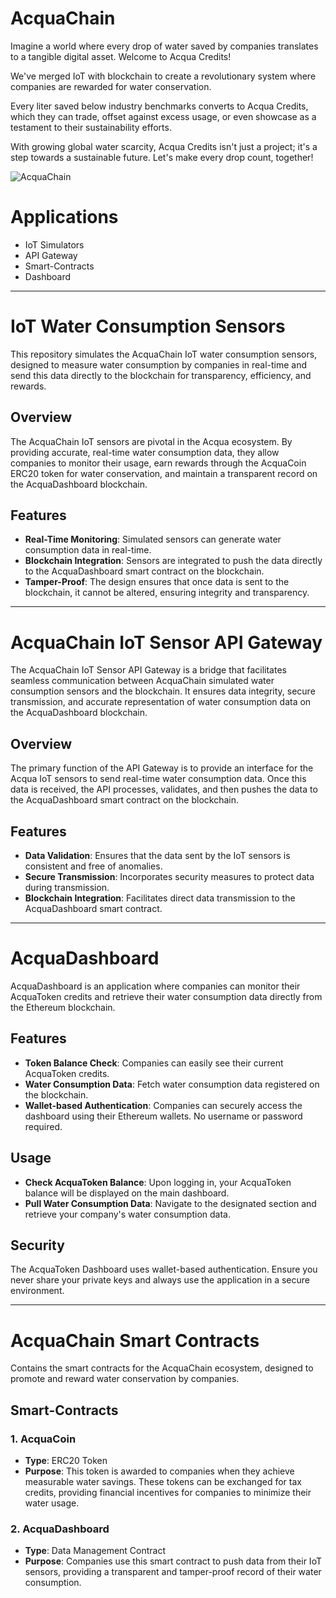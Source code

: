 # AcquaChain

Imagine a world where every drop of water saved by companies translates to a tangible digital asset. Welcome to Acqua Credits!

We've merged IoT with blockchain to create a revolutionary system where companies are rewarded for water conservation.

Every liter saved below industry benchmarks converts to Acqua Credits, which they can trade, offset against excess usage, or even showcase as a testament to their sustainability efforts.

With growing global water scarcity, Acqua Credits isn't just a project; it's a step towards a sustainable future. Let's make every drop count, together!

![AcquaChain](https://github.com/asusrid/acquaticos/assets/48621389/57d34783-78af-4526-9df6-8f5bf2742651)

[
](https://drive.google.com/file/d/1qOYJkXYR6puonu_XWNrho_BOeAjgNJb7/view?usp=sharing)

# Applications

- IoT Simulators
- API Gateway
- Smart-Contracts
- Dashboard

---

# IoT Water Consumption Sensors

This repository simulates the AcquaChain IoT water consumption sensors, designed to measure water consumption by companies in real-time and send this data directly to the blockchain for transparency, efficiency, and rewards.

## Overview

The AcquaChain IoT sensors are pivotal in the Acqua ecosystem. By providing accurate, real-time water consumption data, they allow companies to monitor their usage, earn rewards through the AcquaCoin ERC20 token for water conservation, and maintain a transparent record on the AcquaDashboard blockchain.

## Features

- **Real-Time Monitoring**: Simulated sensors can generate water consumption data in real-time.
- **Blockchain Integration**: Sensors are integrated to push the data directly to the AcquaDashboard smart contract on the blockchain.
- **Tamper-Proof**: The design ensures that once data is sent to the blockchain, it cannot be altered, ensuring integrity and transparency.

---

# AcquaChain IoT Sensor API Gateway

The AcquaChain IoT Sensor API Gateway is a bridge that facilitates seamless communication between AcquaChain simulated water consumption sensors and the blockchain. It ensures data integrity, secure transmission, and accurate representation of water consumption data on the AcquaDashboard blockchain.

## Overview

The primary function of the API Gateway is to provide an interface for the Acqua IoT sensors to send real-time water consumption data. Once this data is received, the API processes, validates, and then pushes the data to the AcquaDashboard smart contract on the blockchain.

## Features

- **Data Validation**: Ensures that the data sent by the IoT sensors is consistent and free of anomalies.
- **Secure Transmission**: Incorporates security measures to protect data during transmission.
- **Blockchain Integration**: Facilitates direct data transmission to the AcquaDashboard smart contract.

---

# AcquaDashboard

AcquaDashboard is an application where companies can monitor their AcquaToken credits and retrieve their water consumption data directly from the Ethereum blockchain.

## Features
- **Token Balance Check**: Companies can easily see their current AcquaToken credits.
- **Water Consumption Data**: Fetch water consumption data registered on the blockchain.
- **Wallet-based Authentication**: Companies can securely access the dashboard using their Ethereum wallets. No username or password required.

## Usage
- **Check AcquaToken Balance**: Upon logging in, your AcquaToken balance will be displayed on the main dashboard.
- **Pull Water Consumption Data**: Navigate to the designated section and retrieve your company's water consumption data.

## Security
The AcquaToken Dashboard uses wallet-based authentication. Ensure you never share your private keys and always use the application in a secure environment.

---

# AcquaChain Smart Contracts

Contains the smart contracts for the AcquaChain ecosystem, designed to promote and reward water conservation by companies.

## Smart-Contracts

### 1. AcquaCoin

- **Type**: ERC20 Token
- **Purpose**: This token is awarded to companies when they achieve measurable water savings. These tokens can be exchanged for tax credits, providing financial incentives for companies to minimize their water usage.

### 2. AcquaDashboard

- **Type**: Data Management Contract
- **Purpose**: Companies use this smart contract to push data from their IoT sensors, providing a transparent and tamper-proof record of their water consumption.
